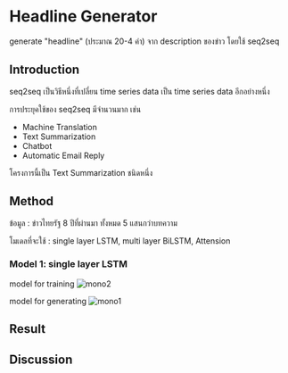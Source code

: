 # Headline Generator

generate "headline" (ประมาณ 20-4 คำ) จาก description ของข่าว โดยใช้ seq2seq

## Introduction
seq2seq เป็นวิธีหนึ่งที่เปลี่ยน time series data เป็น time series data อีกอย่างหนึ่ง

การประยุคใช้ของ seq2seq มีจำนวนมาก เช่น
- Machine Translation
- Text Summarization
- Chatbot
- Automatic Email Reply

โครงการนี้เป็น Text Summarization ชนิดหนึ่ง

## Method
ข้อมูล : ข่าวไทยรัฐ 8 ปีที่ผ่านมา ทั้งหมด 5 แสนกว่าบทความ

โมเดลที่จะใช้ : single layer LSTM, multi layer BiLSTM, Attension

### Model 1: single layer LSTM
model for training
![mono2](https://user-images.githubusercontent.com/44984892/57869145-9aa76080-782e-11e9-8a93-39922bd04d26.png)

model for generating
![mono1](https://user-images.githubusercontent.com/44984892/57869139-9713d980-782e-11e9-91e7-1e8b4ca6fc8b.png)

## Result

## Discussion

